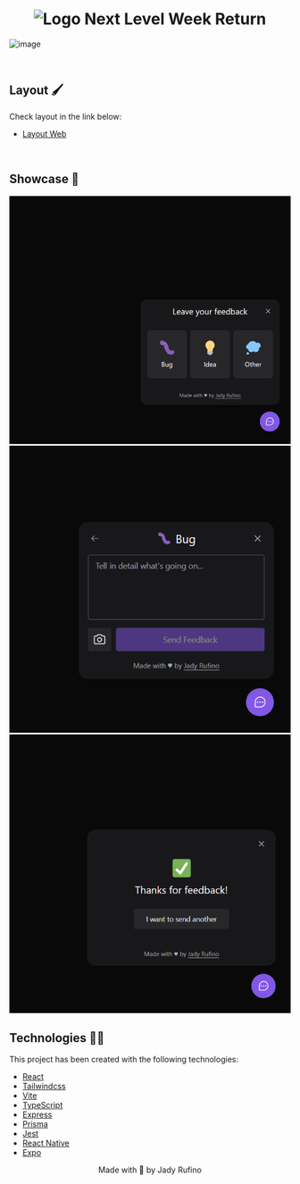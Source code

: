 <h1 align="center">
   <img src="https://user-images.githubusercontent.com/71537090/167278902-b564cc78-d48d-44e6-b4ff-120e00406ddb.png" alt="Logo Next Level Week Return" />
</h1>


![image](https://user-images.githubusercontent.com/71537090/167278997-56d6c6a9-e477-4910-b512-23feb2fff54f.png)

<br>

##  Layout 🖌️

Check layout in the link below:

- [Layout Web](https://www.figma.com/community/file/1102912516166573468/Feedback-Widget)


<br>

## Showcase 📸


<p align="center">
  <img width=600 alt="" src="./web/assets/screenshot_leave_feedback.png">
  <img width=600 alt="" src="./web/assets/screenshot_type_feedback.png">
  <img width=600 alt="" src="./web/assets/screenshot_feedback_sent.png">
</p>


## Technologies 👨‍💻

This project has been created with the following technologies:

- [React](https://reactjs.org)
- [Tailwindcss](https://tailwindcss.com)
- [Vite](https://vitejs.dev)
- [TypeScript](https://www.typescriptlang.org)
- [Express](https://expressjs.com/pt-br)
- [Prisma](https://www.prisma.io)
- [Jest](https://jestjs.io)
- [React Native](https://reactnative.dev/)
- [Expo](https://expo.dev/)


<p align="center">Made with  💜 by Jady Rufino</p>